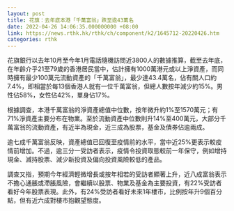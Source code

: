 ```yaml
---
layout: post
title: 花旗：去年底本港「千萬富翁」跌至逾43萬名
date: 2022-04-26 14:06:35.000000000 +08:00
link: https://news.rthk.hk/rthk/ch/component/k2/1645712-20220426.htm
categories: rthk
---
```


花旗銀行以去年10月至今年1月電話隨機訪問近3800人的數據推算，截至去年底，在年齡介乎21至79歲的香港居民當中，估計擁有1000萬港元或以上淨資產，而同時擁有最少100萬元流動資產的「千萬富翁」，最少達43.4萬名，佔有關人口約7.4%，即相當於每13個香港人就有一位千萬富翁，但總人數按年減少約15%。男性佔58%，女性佔42%，單身佔17%。

根據調查，本港千萬富翁的淨資產總值中位數，按年微升約1%至1570萬元；有71%淨資產主要分布在物業。至於流動資產中位數則升14%至400萬元，大部分千萬富翁的流動資產，有近半為現金，近三成為股票，基金及債券佔逾兩成。

逾七成千萬富翁反映，資產總值已回復至疫情前的水平，當中近25%更表示較疫情前增加。不過，逾三分一受訪者表示，疫情令投資取態較前一年保守，例如增持現金、減持股票、減少新投資及偏向投資風險較低的產品。

調查又指，預期今年經濟輕微增長或按年相若的受訪者顯著上升，近八成富翁表示不擔心通脹或滯脹風險，會繼續以股票、物業及基金為主要投資，有22%受訪者看好今年股票表現。此外，有24%受訪者看好未來1年樓市，比例按年升9個百分點，但有近六成對樓市抱觀望態度。
